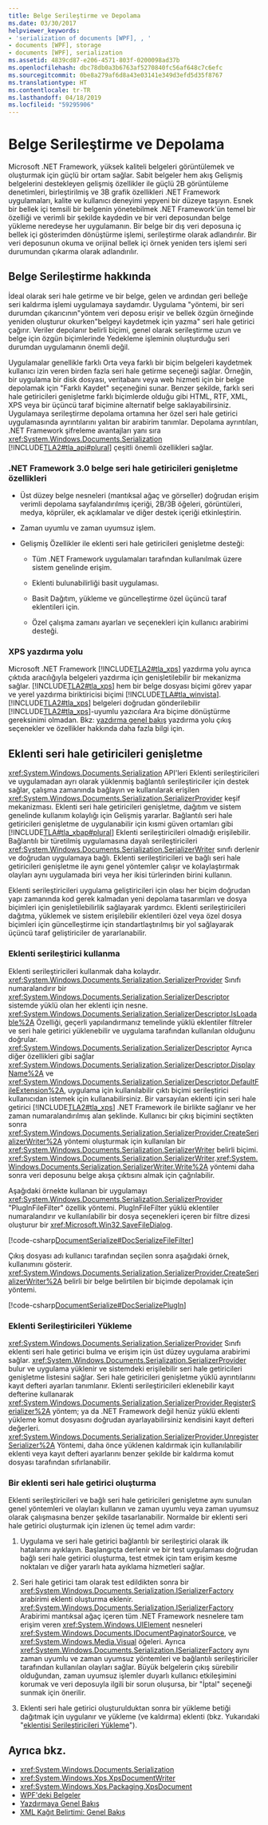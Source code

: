 ```yaml
---
title: Belge Serileştirme ve Depolama
ms.date: 03/30/2017
helpviewer_keywords:
- 'serialization of documents [WPF], , '
- documents [WPF], storage
- documents [WPF], serialization
ms.assetid: 4839cd87-e206-4571-803f-0200098ad37b
ms.openlocfilehash: dbc78db0a3b6763af5270840fc56af648c7c6efc
ms.sourcegitcommit: 0be8a279af6d8a43e03141e349d3efd5d35f8767
ms.translationtype: HT
ms.contentlocale: tr-TR
ms.lasthandoff: 04/18/2019
ms.locfileid: "59295906"
---
```

# <a name="document-serialization-and-storage"></a>Belge Serileştirme ve Depolama
Microsoft .NET Framework, yüksek kaliteli belgeleri görüntülemek ve oluşturmak için güçlü bir ortam sağlar.  Sabit belgeler hem akış Gelişmiş belgelerini destekleyen gelişmiş özellikler ile güçlü 2B görüntüleme denetimleri, birleştirilmiş ve 3B grafik özellikleri .NET Framework uygulamaları, kalite ve kullanıcı deneyimi yepyeni bir düzeye taşıyın.  Esnek bir bellek içi temsili bir belgenin yönetebilmek .NET Framework'ün temel bir özelliği ve verimli bir şekilde kaydedin ve bir veri deposundan belge yükleme neredeyse her uygulamanın.  Bir belge bir dış veri deposuna iç bellek içi gösterimden dönüştürme işlemi, serileştirme olarak adlandırılır.  Bir veri deposunun okuma ve orijinal bellek içi örnek yeniden ters işlemi seri durumundan çıkarma olarak adlandırılır.  

<a name="AboutSerialization"></a>   
## <a name="about-document-serialization"></a>Belge Serileştirme hakkında  
 İdeal olarak seri hale getirme ve bir belge, gelen ve ardından geri belleğe seri kaldırma işlemi uygulamaya saydamdır.  Uygulama "yöntemi, bir seri durumdan çıkarıcının"yöntem veri deposu erişir ve bellek özgün örneğinde yeniden oluşturur okurken"belgeyi kaydetmek için yazma" seri hale getirici çağırır.  Veriler depolanır belirli biçimi, genel olarak serileştirme uzun ve belge için özgün biçimlerinde Yedekleme işleminin oluşturduğu seri durumdan uygulamanın önemli değil.  
  
 Uygulamalar genellikle farklı Orta veya farklı bir biçim belgeleri kaydetmek kullanıcı izin veren birden fazla seri hale getirme seçeneği sağlar.  Örneğin, bir uygulama bir disk dosyası, veritabanı veya web hizmeti için bir belge depolamak için "Farklı Kaydet" seçeneğini sunar.  Benzer şekilde, farklı seri hale getiricileri genişletme farklı biçimlerde olduğu gibi HTML, RTF, XML, XPS veya bir üçüncü taraf biçimine alternatif belge saklayabilirsiniz.  Uygulamaya serileştirme depolama ortamına her özel seri hale getirici uygulamasında ayrıntılarını yalıtan bir arabirim tanımlar.  Depolama ayrıntıları, .NET Framework şifreleme avantajları yanı sıra <xref:System.Windows.Documents.Serialization> [!INCLUDE[TLA2#tla_api#plural](../../../../includes/tla2sharptla-apisharpplural-md.md)] çeşitli önemli özellikleri sağlar.  
  
### <a name="features-of-net-framework-30-document-serializers"></a>.NET Framework 3.0 belge seri hale getiricileri genişletme özellikleri  
  
-   Üst düzey belge nesneleri (mantıksal ağaç ve görseller) doğrudan erişim verimli depolama sayfalandırılmış içeriği, 2B/3B öğeleri, görüntüleri, medya, köprüler, ek açıklamalar ve diğer destek içeriği etkinleştirin.  
  
-   Zaman uyumlu ve zaman uyumsuz işlem.  
  
-   Gelişmiş Özellikler ile eklenti seri hale getiricileri genişletme desteği:  
  
    -   Tüm .NET Framework uygulamaları tarafından kullanılmak üzere sistem genelinde erişim.  
  
    -   Eklenti bulunabilirliği basit uygulaması.  
  
    -   Basit Dağıtım, yükleme ve güncelleştirme özel üçüncü taraf eklentileri için.  
  
    -   Özel çalışma zamanı ayarları ve seçenekleri için kullanıcı arabirimi desteği.  
  
### <a name="xps-print-path"></a>XPS yazdırma yolu  
 Microsoft .NET Framework [!INCLUDE[TLA2#tla_xps](../../../../includes/tla2sharptla-xps-md.md)] yazdırma yolu ayrıca çıktıda aracılığıyla belgeleri yazdırma için genişletilebilir bir mekanizma sağlar.  [!INCLUDE[TLA2#tla_xps](../../../../includes/tla2sharptla-xps-md.md)] hem bir belge dosyası biçimi görev yapar ve yerel yazdırma biriktiricisi biçimi [!INCLUDE[TLA#tla_winvista](../../../../includes/tlasharptla-winvista-md.md)].  [!INCLUDE[TLA2#tla_xps](../../../../includes/tla2sharptla-xps-md.md)] belgeleri doğrudan gönderilebilir [!INCLUDE[TLA2#tla_xps](../../../../includes/tla2sharptla-xps-md.md)]-uyumlu yazıcılara Ara biçime dönüştürme gereksinimi olmadan.  Bkz: [yazdırma genel bakış](printing-overview.md) yazdırma yolu çıkış seçenekler ve özellikler hakkında daha fazla bilgi için.  
  
<a name="PluginSerializers"></a>   
## <a name="plug-in-serializers"></a>Eklenti seri hale getiricileri genişletme  
 <xref:System.Windows.Documents.Serialization> API'leri Eklenti serileştiricileri ve uygulamadan ayrı olarak yüklenmiş bağlantılı serileştiriciler için destek sağlar, çalışma zamanında bağlayın ve kullanılarak erişilen <xref:System.Windows.Documents.Serialization.SerializerProvider> keşif mekanizması.  Eklenti seri hale getiricileri genişletme, dağıtım ve sistem genelinde kullanım kolaylığı için Gelişmiş yararlar.  Bağlantılı seri hale getiricileri genişletme de uygulanabilir için kısmi güven ortamları gibi [!INCLUDE[TLA#tla_xbap#plural](../../../../includes/tlasharptla-xbapsharpplural-md.md)] Eklenti serileştiricileri olmadığı erişilebilir.  Bağlantılı bir türetilmiş uygulamasına dayalı serileştiricileri <xref:System.Windows.Documents.Serialization.SerializerWriter> sınıfı derlenir ve doğrudan uygulamaya bağlı.  Eklenti serileştiricileri ve bağlı seri hale getiricileri genişletme ile aynı genel yöntemler çalışır ve kolaylaştırmak olayları aynı uygulamada biri veya her ikisi türlerinden birini kullanın.  
  
 Eklenti serileştiricileri uygulama geliştiricileri için olası her biçim doğrudan yapı zamanında kod gerek kalmadan yeni depolama tasarımları ve dosya biçimleri için genişletilebilirlik sağlayarak yardımcı.  Eklenti serileştiricileri dağıtma, yüklemek ve sistem erişilebilir eklentileri özel veya özel dosya biçimleri için güncelleştirme için standartlaştırılmış bir yol sağlayarak üçüncü taraf geliştiriciler de yararlanabilir.  
  
### <a name="using-a-plug-in-serializer"></a>Eklenti serileştirici kullanma  
 Eklenti serileştiricileri kullanmak daha kolaydır.  <xref:System.Windows.Documents.Serialization.SerializerProvider> Sınıfı numaralandırır bir <xref:System.Windows.Documents.Serialization.SerializerDescriptor> sistemde yüklü olan her eklenti için nesne.  <xref:System.Windows.Documents.Serialization.SerializerDescriptor.IsLoadable%2A> Özelliği, geçerli yapılandırmanız temelinde yüklü eklentiler filtreler ve seri hale getirici yüklenebilir ve uygulama tarafından kullanılan olduğunu doğrular.  <xref:System.Windows.Documents.Serialization.SerializerDescriptor> Ayrıca diğer özellikleri gibi sağlar <xref:System.Windows.Documents.Serialization.SerializerDescriptor.DisplayName%2A> ve <xref:System.Windows.Documents.Serialization.SerializerDescriptor.DefaultFileExtension%2A>, uygulama için kullanılabilir çıktı biçimi serileştirici kullanıcıdan istemek için kullanabilirsiniz.  Bir varsayılan eklenti için seri hale getirici [!INCLUDE[TLA2#tla_xps](../../../../includes/tla2sharptla-xps-md.md)] .NET Framework ile birlikte sağlanır ve her zaman numaralandırılmış alan şeklinde.  Kullanıcı bir çıkış biçimini seçtikten sonra <xref:System.Windows.Documents.Serialization.SerializerProvider.CreateSerializerWriter%2A> yöntemi oluşturmak için kullanılan bir <xref:System.Windows.Documents.Serialization.SerializerWriter> belirli biçimi.  <xref:System.Windows.Documents.Serialization.SerializerWriter>.<xref:System.Windows.Documents.Serialization.SerializerWriter.Write%2A> yöntemi daha sonra veri deposunu belge akışa çıktısını almak için çağrılabilir.  
  
 Aşağıdaki örnekte kullanan bir uygulamayı <xref:System.Windows.Documents.Serialization.SerializerProvider> "PlugInFileFilter" özellik yöntemi.  PlugInFileFilter yüklü eklentiler numaralandırır ve kullanılabilir bir dosya seçenekleri içeren bir filtre dizesi oluşturur bir <xref:Microsoft.Win32.SaveFileDialog>.  
  
 [!code-csharp[DocumentSerialize#DocSerializeFileFilter](~/samples/snippets/csharp/VS_Snippets_Wpf/DocumentSerialize/CSharp/ThumbViewer.cs#docserializefilefilter)]  
  
 Çıkış dosyası adı kullanıcı tarafından seçilen sonra aşağıdaki örnek, kullanımını gösterir. <xref:System.Windows.Documents.Serialization.SerializerProvider.CreateSerializerWriter%2A> belirli bir belge belirtilen bir biçimde depolamak için yöntemi.  
  
 [!code-csharp[DocumentSerialize#DocSerializePlugIn](~/samples/snippets/csharp/VS_Snippets_Wpf/DocumentSerialize/CSharp/ThumbViewer.cs#docserializeplugin)]  
  
<a name="InstallingPluginSerializers"></a>   
### <a name="installing-plug-in-serializers"></a>Eklenti Serileştiricileri Yükleme  
 <xref:System.Windows.Documents.Serialization.SerializerProvider> Sınıfı eklenti seri hale getirici bulma ve erişim için üst düzey uygulama arabirimi sağlar.  <xref:System.Windows.Documents.Serialization.SerializerProvider> bulur ve uygulama yüklenir ve sistemdeki erişilebilir seri hale getiricileri genişletme listesini sağlar.  Seri hale getiricileri genişletme yüklü ayrıntılarını kayıt defteri ayarları tanımlanır.  Eklenti serileştiricileri eklenebilir kayıt defterine kullanarak <xref:System.Windows.Documents.Serialization.SerializerProvider.RegisterSerializer%2A> yöntem; ya da .NET Framework değil henüz yüklü eklenti yükleme komut dosyasını doğrudan ayarlayabilirsiniz kendisini kayıt defteri değerleri.  <xref:System.Windows.Documents.Serialization.SerializerProvider.UnregisterSerializer%2A> Yöntemi, daha önce yüklenen kaldırmak için kullanılabilir eklenti veya kayıt defteri ayarlarını benzer şekilde bir kaldırma komut dosyası tarafından sıfırlanabilir.  
  
### <a name="creating-a-plug-in-serializer"></a>Bir eklenti seri hale getirici oluşturma  
 Eklenti serileştiricileri ve bağlı seri hale getiricileri genişletme aynı sunulan genel yöntemleri ve olayları kullanın ve zaman uyumlu veya zaman uyumsuz olarak çalışmasına benzer şekilde tasarlanabilir.  Normalde bir eklenti seri hale getirici oluşturmak için izlenen üç temel adım vardır:  
  
1. Uygulama ve seri hale getirici bağlantılı bir serileştirici olarak ilk hatalarını ayıklayın.  Başlangıçta derlenir ve bir test uygulaması doğrudan bağlı seri hale getirici oluşturma, test etmek için tam erişim kesme noktaları ve diğer yararlı hata ayıklama hizmetleri sağlar.  
  
2. Seri hale getirici tam olarak test edildikten sonra bir <xref:System.Windows.Documents.Serialization.ISerializerFactory> arabirimi eklenti oluşturma eklenir.  <xref:System.Windows.Documents.Serialization.ISerializerFactory> Arabirimi mantıksal ağaç içeren tüm .NET Framework nesnelere tam erişim veren <xref:System.Windows.UIElement> nesneleri <xref:System.Windows.Documents.IDocumentPaginatorSource>, ve <xref:System.Windows.Media.Visual> öğeleri.  Ayrıca <xref:System.Windows.Documents.Serialization.ISerializerFactory> aynı zaman uyumlu ve zaman uyumsuz yöntemleri ve bağlantılı serileştiriciler tarafından kullanılan olayları sağlar.  Büyük belgelerin çıkış sürebilir olduğundan, zaman uyumsuz işlemler duyarlı kullanıcı etkileşimini korumak ve veri deposuyla ilgili bir sorun oluşursa, bir "İptal" seçeneği sunmak için önerilir.  
  
3. Eklenti seri hale getirici oluşturulduktan sonra bir yükleme betiği dağıtmak için uygulanır ve yükleme (ve kaldırma) eklenti (bkz. Yukarıdaki "[eklentisi Serileştiricileri Yükleme](#InstallingPluginSerializers)").  
  
## <a name="see-also"></a>Ayrıca bkz.

- <xref:System.Windows.Documents.Serialization>
- <xref:System.Windows.Xps.XpsDocumentWriter>
- <xref:System.Windows.Xps.Packaging.XpsDocument>
- [WPF'deki Belgeler](documents-in-wpf.md)
- [Yazdırmaya Genel Bakış](printing-overview.md)
- [XML Kağıt Belirtimi: Genel Bakış](https://go.microsoft.com/fwlink?LinkID=106246)
